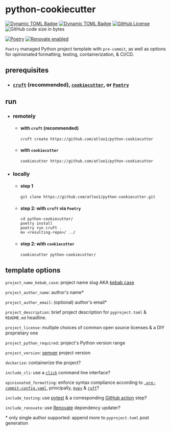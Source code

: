 # python-cookiecutter

[![Dynamic TOML Badge](https://img.shields.io/badge/dynamic/toml?url=https%3A%2F%2Fraw.githubusercontent.com%2Fatloo1%2Fpython-cookiecutter%2Frefs%2Fheads%2Fmain%2Fpyproject.toml&query=%24.project.requires-python&label=python)](https://github.com/atloo1/python-cookiecutter/blob/main/pyproject.toml)
[![Dynamic TOML Badge](https://img.shields.io/badge/dynamic/toml?url=https%3A%2F%2Fraw.githubusercontent.com%2Fatloo1%2Fpython-cookiecutter%2Frefs%2Fheads%2Fmain%2Fpyproject.toml&query=%24.project.version&label=version)](https://github.com/atloo1/python-cookiecutter/blob/main/pyproject.toml)
[![GitHub License](https://img.shields.io/github/license/atloo1/python-cookiecutter)](https://github.com/atloo1/python-cookiecutter/blob/main/LICENSE)
![GitHub code size in bytes](https://img.shields.io/github/languages/code-size/atloo1/python-cookiecutter)

[![Poetry](https://img.shields.io/endpoint?url=https://python-poetry.org/badge/v0.json)](https://python-poetry.org/)
[![Renovate enabled](https://img.shields.io/badge/renovate-enabled-brightgreen.svg)](https://renovatebot.com/)

`Poetry` managed Python project template with `pre-commit`, as well as options for opinionated formatting, testing, containerization, & CI/CD.

## prerequisites

- ### [`cruft`](https://github.com/cruft/cruft?tab=readme-ov-file#installation) (recommended), [`cookiecutter`](https://github.com/cookiecutter/cookiecutter?tab=readme-ov-file#installation), or [`Poetry`](https://python-poetry.org/docs/#installing-with-pipx)

## run

- ### remotely

  - #### with `cruft` (recommended)

    ```
    cruft create https://github.com/atloo1/python-cookiecutter
    ```

  - #### with `cookiecutter`

    ```
    cookiecutter https://github.com/atloo1/python-cookiecutter
    ```

- ### locally

  - #### step 1

    ```
    git clone https://github.com/atloo1/python-cookiecutter.git
    ```

  - #### step 2: with `cruft` via `Poetry`

    ```
    cd python-cookiecutter/
    poetry install
    poetry run cruft .
    mv <resulting-repo>/ ../
    ```

  - #### step 2: with `cookiecutter`

    ```
    cookiecutter python-cookiecutter/
    ```

## template options

`project_name_kebab_case`: project name slug AKA [kebab case](https://en.wikipedia.org/wiki/Letter_case#Kebab_case)

`project_author_name`: author's name*

`project_author_email`: (optional) author's email*

`project_description`: brief project description for `pyproject.toml` & `README.md` headline.

`project_license`: multiple choices of common open source licenses & a DIY proprietary one

`project_python_required`: project's Python version range

`project_version`: [semver](https://semver.org/#semantic-versioning-specification-semver) project version

`dockerize`: containerize the project?

`include_cli`: use a [`click`](https://click.palletsprojects.com/en/stable/) command line interface?

`opinionated_formatting`: enforce syntax compliance according to [`.pre-commit-config.yaml`](https://github.com/atloo1/python-cookiecutter/blob/main/%7B%7Bcookiecutter.project_name_kebab_case%7D%7D/.pre-commit-config.yaml), principally, [`mypy`](https://mypy-lang.org/) & [`ruff`](https://docs.astral.sh/ruff/)?

`include_testing`: use [pytest](https://docs.pytest.org/en/stable/) & a corresponding [GitHub action](https://github.com/atloo1/python-cookiecutter/blob/main/%7B%7Bcookiecutter.project_name_kebab_case%7D%7D/.github/workflows/ci.yaml) step?

`include_renovate`: use [Renovate](https://docs.renovatebot.com/#renovate-documentation) dependency updater?

\* only single author supported: append more to `pyproject.toml` post generation
